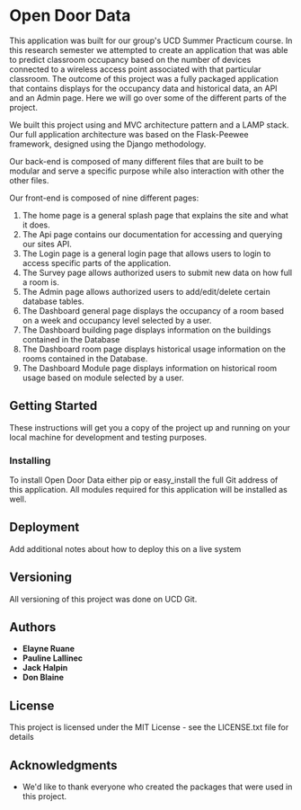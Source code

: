 # Open Door Data

This application was built for our group's UCD Summer Practicum course. In this research semester we attempted to create an application that was able to predict classroom occupancy based on the number of devices connected to a wireless access point associated with that particular classroom. The outcome of this project was a fully packaged application that contains displays for the occupancy data and historical data, an API and an Admin page. Here we will go over some of the different parts of the project.

We built this project using and MVC architecture pattern and a LAMP stack. Our full application architecture was based on the Flask-Peewee framework, designed using the Django methodology.

Our back-end is composed of many different files that are built to be modular and serve a specific purpose while also interaction with other the other files. 

Our front-end is composed of nine different pages:

1. The home page is a general splash page that explains the site and what it does.
2. The Api page contains our documentation for accessing and querying our sites API.
3. The Login page is a general login page that allows users to login to access specific parts of the application.
4. The Survey page allows authorized users to submit new data on how full a room is.
5. The Admin page allows authorized users to add/edit/delete certain database tables.
6. The Dashboard general page displays the occupancy of a room based on a week and occupancy level selected by a user.
7. The Dashboard building page displays information on the buildings contained in the Database
8. The Dashboard room page displays historical usage information on the rooms contained in the Database.
9. The Dashboard Module page displays information on historical room usage based on module selected by a user.




## Getting Started

These instructions will get you a copy of the project up and running on your local machine for development and testing purposes.

### Installing

To install Open Door Data either pip or easy_install the full Git address of this application. All modules required for this application will be installed as well.


## Deployment

Add additional notes about how to deploy this on a live system

## Versioning

All versioning of this project was done on UCD Git.

## Authors

* **Elayne Ruane** 
* **Pauline Lallinec** 
* **Jack Halpin** 
* **Don Blaine** 

## License

This project is licensed under the MIT License - see the LICENSE.txt file for details

## Acknowledgments

* We'd like to thank everyone who created the packages that were used in this project.


